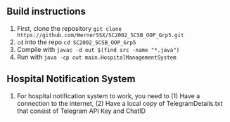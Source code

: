 ## Build instructions
1. First, clone the repository `git clone https://github.com/WernerSSX/SC2002_SCSB_OOP_Grp5.git`
2. `cd` into the repo `cd SC2002_SCSB_OOP_Grp5`
3. Compile with `javac -d out $(find src -name "*.java")`
4. Run with `java -cp out main.HospitalManagementSystem`

## Hospital Notification System
1. For hospital notification system to work, you need to (1) Have a connection to the internet, (2) Have a local copy of TelegramDetails.txt that consist of Telegram API Key and ChatID

